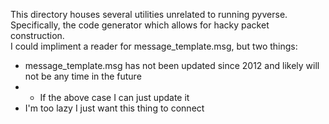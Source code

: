 This directory houses several utilities unrelated to running pyverse.<br/>
Specifically, the code generator which allows for hacky packet construction.<br/>
I could impliment a reader for message_template.msg, but two things:
* message_template.msg has not been updated since 2012 and likely will not be any time in the future
* * If the above case I can just update it
* I'm too lazy I just want this thing to connect
